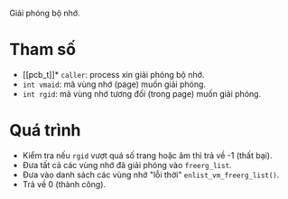 Giải phóng bộ nhớ.
# Tham số
- [[pcb_t]]* `caller`: process xin giải phóng bộ nhớ.
- `int vmaid`: mã vùng nhớ (page) muốn giải phóng.
- `int rgid`: mã vùng nhớ tương đối (trong page) muốn giải phóng.
# Quá trình
- Kiểm tra nếu `rgid` vượt quá số trang hoặc âm thì trả về -1 (thất bại).
- Đưa tất cả các vùng nhớ đã giải phóng vào `freerg_list`.
- Đưa vào danh sách các vùng nhớ "lỗi thời" `enlist_vm_freerg_list()`.
- Trả về 0 (thành công).